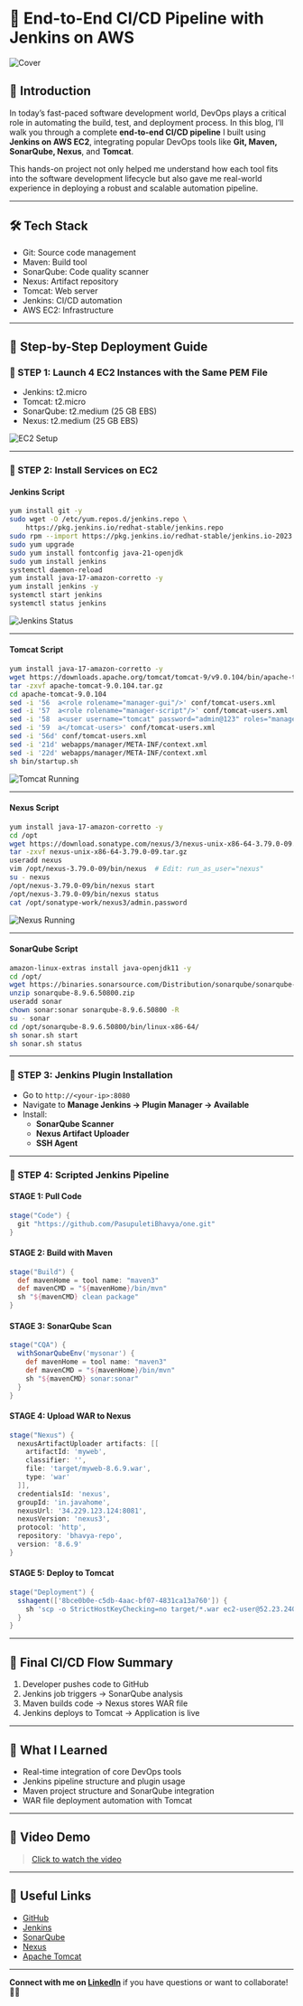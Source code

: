 
# 🚀 End-to-End CI/CD Pipeline with Jenkins on AWS

![Cover](https://cdn.hashnode.com/res/hashnode/image/upload/v1744939265256/928b20e6-7602-4a5a-aae8-199cf8e51fcb.png)

## 📌 Introduction

In today’s fast-paced software development world, DevOps plays a critical role in automating the build, test, and deployment process. In this blog, I’ll walk you through a complete **end-to-end CI/CD pipeline** I built using **Jenkins on AWS EC2**, integrating popular DevOps tools like **Git, Maven, SonarQube, Nexus**, and **Tomcat**.

This hands-on project not only helped me understand how each tool fits into the software development lifecycle but also gave me real-world experience in deploying a robust and scalable automation pipeline.

---

## 🛠️ Tech Stack

- Git: Source code management  
- Maven: Build tool  
- SonarQube: Code quality scanner  
- Nexus: Artifact repository  
- Tomcat: Web server  
- Jenkins: CI/CD automation  
- AWS EC2: Infrastructure

---

## 🧭 Step-by-Step Deployment Guide

### 🔹 STEP 1: Launch 4 EC2 Instances with the Same PEM File

- Jenkins: t2.micro  
- Tomcat: t2.micro  
- SonarQube: t2.medium (25 GB EBS)  
- Nexus: t2.medium (25 GB EBS)

![EC2 Setup](https://cdn.hashnode.com/res/hashnode/image/upload/v1744944384391/08883885-d532-4e1a-88a6-15d7f9f2fad3.png)

---

### 🔹 STEP 2: Install Services on EC2

#### Jenkins Script

```bash
yum install git -y
sudo wget -O /etc/yum.repos.d/jenkins.repo \
    https://pkg.jenkins.io/redhat-stable/jenkins.repo
sudo rpm --import https://pkg.jenkins.io/redhat-stable/jenkins.io-2023.key
sudo yum upgrade
sudo yum install fontconfig java-21-openjdk
sudo yum install jenkins
systemctl daemon-reload
yum install java-17-amazon-corretto -y
yum install jenkins -y
systemctl start jenkins
systemctl status jenkins
```

![Jenkins Status](https://cdn.hashnode.com/res/hashnode/image/upload/v1744945710282/57728c01-5aa4-409a-9fb2-33fffb7e8fa3.png)

---

#### Tomcat Script

```bash
yum install java-17-amazon-corretto -y
wget https://downloads.apache.org/tomcat/tomcat-9/v9.0.104/bin/apache-tomcat-9.0.104.tar.gz
tar -zxvf apache-tomcat-9.0.104.tar.gz
cd apache-tomcat-9.0.104
sed -i '56  a<role rolename="manager-gui"/>' conf/tomcat-users.xml
sed -i '57  a<role rolename="manager-script"/>' conf/tomcat-users.xml
sed -i '58  a<user username="tomcat" password="admin@123" roles="manager-gui, manager-script"/>' conf/tomcat-users.xml
sed -i '59  a</tomcat-users>' conf/tomcat-users.xml
sed -i '56d' conf/tomcat-users.xml
sed -i '21d' webapps/manager/META-INF/context.xml
sed -i '22d' webapps/manager/META-INF/context.xml
sh bin/startup.sh
```

![Tomcat Running](https://cdn.hashnode.com/res/hashnode/image/upload/v1744946194488/39623112-6f75-4b76-a7d0-22cfc6527b1a.png)

---

#### Nexus Script

```bash
yum install java-17-amazon-corretto -y
cd /opt
wget https://download.sonatype.com/nexus/3/nexus-unix-x86-64-3.79.0-09.tar.gz
tar -zxvf nexus-unix-x86-64-3.79.0-09.tar.gz
useradd nexus
vim /opt/nexus-3.79.0-09/bin/nexus  # Edit: run_as_user="nexus"
su - nexus
/opt/nexus-3.79.0-09/bin/nexus start
/opt/nexus-3.79.0-09/bin/nexus status
cat /opt/sonatype-work/nexus3/admin.password
```

![Nexus Running](https://cdn.hashnode.com/res/hashnode/image/upload/v1744946970500/33385c8b-4911-43d8-8aef-d767a170d362.png)

---

#### SonarQube Script

```bash
amazon-linux-extras install java-openjdk11 -y
cd /opt/
wget https://binaries.sonarsource.com/Distribution/sonarqube/sonarqube-8.9.6.50800.zip
unzip sonarqube-8.9.6.50800.zip
useradd sonar
chown sonar:sonar sonarqube-8.9.6.50800 -R
su - sonar
cd /opt/sonarqube-8.9.6.50800/bin/linux-x86-64/
sh sonar.sh start
sh sonar.sh status
```

---

### 🔹 STEP 3: Jenkins Plugin Installation

- Go to `http://<your-ip>:8080`  
- Navigate to **Manage Jenkins → Plugin Manager → Available**  
- Install:
  - **SonarQube Scanner**
  - **Nexus Artifact Uploader**
  - **SSH Agent**

---

### 🔹 STEP 4: Scripted Jenkins Pipeline

#### STAGE 1: Pull Code

```groovy
stage("Code") {
  git "https://github.com/PasupuletiBhavya/one.git"
}
```

#### STAGE 2: Build with Maven

```groovy
stage("Build") {
  def mavenHome = tool name: "maven3"
  def mavenCMD = "${mavenHome}/bin/mvn"
  sh "${mavenCMD} clean package"
}
```

#### STAGE 3: SonarQube Scan

```groovy
stage("CQA") {
  withSonarQubeEnv('mysonar') {
    def mavenHome = tool name: "maven3"
    def mavenCMD = "${mavenHome}/bin/mvn"
    sh "${mavenCMD} sonar:sonar"
  }
}
```

#### STAGE 4: Upload WAR to Nexus

```groovy
stage("Nexus") {
  nexusArtifactUploader artifacts: [[
    artifactId: 'myweb',
    classifier: '',
    file: 'target/myweb-8.6.9.war',
    type: 'war'
  ]],
  credentialsId: 'nexus',
  groupId: 'in.javahome',
  nexusUrl: '34.229.123.124:8081',
  nexusVersion: 'nexus3',
  protocol: 'http',
  repository: 'bhavya-repo',
  version: '8.6.9'
}
```

#### STAGE 5: Deploy to Tomcat

```groovy
stage("Deployment") {
  sshagent(['8bce0b0e-c5db-4aac-bf07-4831ca13a760']) {
    sh 'scp -o StrictHostKeyChecking=no target/*.war ec2-user@52.23.240.218:/home/ec2-user/apache-tomcat-9.0.104/webapps/'
  }
}
```

---

## 🔄 Final CI/CD Flow Summary

1. Developer pushes code to GitHub  
2. Jenkins job triggers → SonarQube analysis  
3. Maven builds code → Nexus stores WAR file  
4. Jenkins deploys to Tomcat → Application is live

---

## 🧠 What I Learned

- Real-time integration of core DevOps tools
- Jenkins pipeline structure and plugin usage
- Maven project structure and SonarQube integration
- WAR file deployment automation with Tomcat

---

## 🎥 Video Demo

> [Click to watch the video](https://drive.google.com/file/d/1VXveO2Sa9ZyhlAniLNATR3eiGrEabdZg/preview)

---

## 🔗 Useful Links

- [GitHub](https://github.com/PasupuletiBhavya)  
- [Jenkins](https://www.jenkins.io/)  
- [SonarQube](https://www.sonarqube.org/)  
- [Nexus](https://www.sonatype.com/)  
- [Apache Tomcat](https://tomcat.apache.org/)

---

**Connect with me on [LinkedIn](https://www.linkedin.com/in/bhavya-pasupuleti/)** if you have questions or want to collaborate! 💬✨

